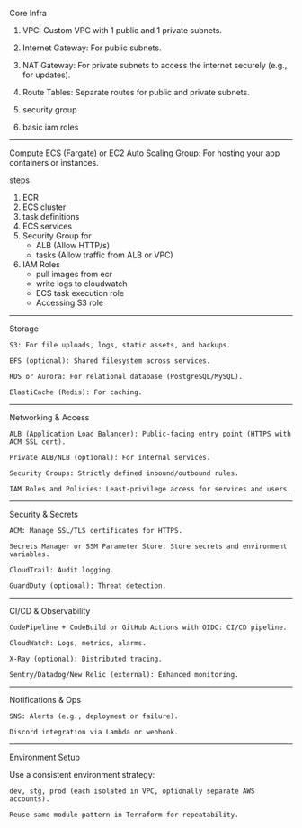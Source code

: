 Core Infra

1. VPC: Custom VPC with 1 public and 1 private subnets.
2. Internet Gateway: For public subnets.
3. NAT Gateway: For private subnets to access the internet securely (e.g., for updates).
4. Route Tables: Separate routes for public and private subnets.

5. security group
6. basic iam roles

---

Compute
ECS (Fargate) or EC2 Auto Scaling Group: For hosting your app containers or instances.

steps

1. ECR
2. ECS cluster
3. task definitions
4. ECS services
5. Security Group for
   - ALB (Allow HTTP/s)
   - tasks (Allow traffic from ALB or VPC)
6. IAM Roles
   - pull images from ecr
   - write logs to cloudwatch
   - ECS task execution role
   - Accessing S3 role

---

Storage

    S3: For file uploads, logs, static assets, and backups.

    EFS (optional): Shared filesystem across services.

    RDS or Aurora: For relational database (PostgreSQL/MySQL).

    ElastiCache (Redis): For caching.

---

Networking & Access

    ALB (Application Load Balancer): Public-facing entry point (HTTPS with ACM SSL cert).

    Private ALB/NLB (optional): For internal services.

    Security Groups: Strictly defined inbound/outbound rules.

    IAM Roles and Policies: Least-privilege access for services and users.

---

Security & Secrets

    ACM: Manage SSL/TLS certificates for HTTPS.

    Secrets Manager or SSM Parameter Store: Store secrets and environment variables.

    CloudTrail: Audit logging.

    GuardDuty (optional): Threat detection.

---

CI/CD & Observability

    CodePipeline + CodeBuild or GitHub Actions with OIDC: CI/CD pipeline.

    CloudWatch: Logs, metrics, alarms.

    X-Ray (optional): Distributed tracing.

    Sentry/Datadog/New Relic (external): Enhanced monitoring.

---

Notifications & Ops

    SNS: Alerts (e.g., deployment or failure).

    Discord integration via Lambda or webhook.

---

Environment Setup

Use a consistent environment strategy:

    dev, stg, prod (each isolated in VPC, optionally separate AWS accounts).

    Reuse same module pattern in Terraform for repeatability.
